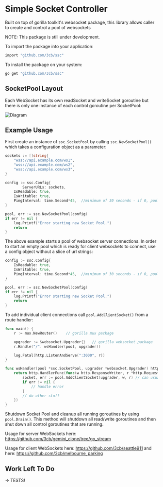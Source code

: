 # Simple Socket Controller
Built on top of gorilla toolkit's websocket package, this library allows caller to create and control a pool of websockets

NOTE: This package is still under development.

To import the package into your application:

```bash
import "github.com/3cb/ssc"
```

To install the package on your system:

```bash
go get "github.com/3cb/ssc"
```
## SocketPool Layout
Each WebSocket has its own readSocket and writeSocket goroutine but there is only one instance of each control goroutine per SocketPool:


![Diagram](https://images2.imgbox.com/c6/d5/RbGZhCNw_o.png?download=true)

## Example Usage

First create an instance of `ssc.SocketPool` by calling `ssc.NewSocketPool()` which takes a configuration object as a parameter:
```go
sockets := []string{
    "wss://api.example.com/ws1",
    "wss://api.example.com/ws2",
    "wss://api.example.com/ws3",
}

config := ssc.Config{
        ServerURLs: sockets,
	IsReadable: true,
	IsWritable: true,
	PingInterval: time.Second*45,  //minimum of 30 seconds - if 0, pool will NOT ping sockets!!
}

pool, err := ssc.NewSocketPool(config)
if err != nil {
    log.Printf("Error starting new Socket Pool.")
	return
}
```
The above example starts a pool of websocket server connections.  In order to start an empty pool which is ready for client websockets to connect, use a config object without a slice of url strings:
```go
config := ssc.Config{
	IsReadable: true,
	IsWritable: true,
	PingInterval: time.Second*45,  //minimum of 30 seconds - if 0, pool will NOT ping sockets!!
}

pool, err := ssc.NewSocketPool(config)
if err != nil {
    log.Printf("Error starting new Socket Pool.")
	return
}
```
To add individual client connections call `pool.AddClientSocket()` from a route handler:

```go
func main() {
	r := mux.NewRouter()	// gorilla mux package

	upgrader := &websocket.Upgrader{}	// gorilla websocket package
	r.Handle("/". wsHandler(pool, upgrader))

	log.Fatal(http.ListenAndServe(":3000", r))
}

func wsHandler(pool *ssc.SocketPool, upgrader *websocket.Upgrader) http.Handler {
	return http.HandlerFunc(func(w http.ResponseWriter, r *http.Request) {
		socket, err := pool.AddClientSocket(upgrader, w, r)	// can usually ignore socket with an _
		if err != nil {
			// handle error
		}
		// do other stuff
	})
}
```
Shutdown Socket Pool and cleanup all running goroutines by using `pool.Drain()`.  This method will shutdown all read/write goroutines and then shut down all control goroutines that are running.

Usage for server WebSockets here: https://github.com/3cb/gemini_clone/tree/go_stream

Usage for client WebSockets here: https://github.com/3cb/seattle911 and here: https://github.com/3cb/melbourne_parking

## Work Left To Do

-> TESTS!